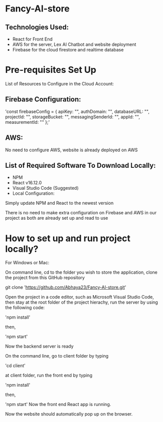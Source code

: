 # Fancy-AI-store
## Technologies Used:
* React for Front End
* AWS for the server, Lex AI Chatbot and website deployment
* Firebase for the cloud firestore and realtime database

# Pre-requisites Set Up
List of Resources to Configure in the Cloud Account:

## Firebase Configuration:

'const firebaseConfig = { apiKey: "", authDomain: "", databaseURL: "", projectId: "", storageBucket: "", messagingSenderId: "", appId: "", measurementId: "" };'

## AWS:

No need to configure AWS, website is already deployed on AWS

## List of Required Software To Download Locally:

* NPM
* React v16.12.0
* Visual Studio Code (Suggested)
* Local Configuration:

Simply update NPM and React to the newest version

There is no need to make extra configuration on Firebase and AWS in our project as both are already set up and read to use

# How to set up and run project locally?
For Windows or Mac:

On command line, 
cd to the folder you wish to store the application, 
clone the project from this GitHub repository

git clone 'https://github.com/Abhaya23/Fancy-AI-store.git'

Open the project in a code editor, 
such as Microsoft Visual Studio Code,
then stay at the root folder of the project hierachy, 
run the server by using the following code:

'npm install'

then,

'npm start'

Now the backend server is ready

On the command line, go to client folder by typing

'cd client'

at client folder, run the front end by typing

'npm install'

then,

'npm start'
Now the front end React app is running.

Now the website should automatically pop up on the browser.
